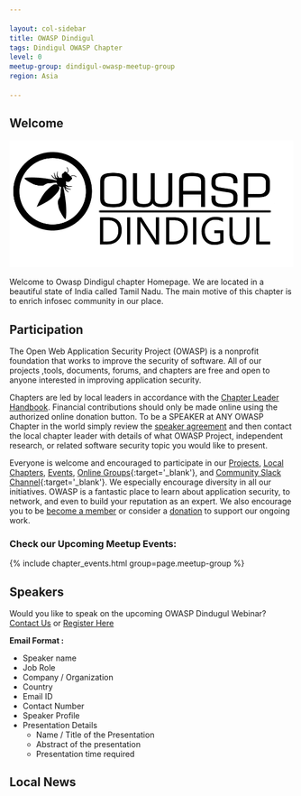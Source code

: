 ```yaml
---

layout: col-sidebar
title: OWASP Dindigul
tags: Dindigul OWASP Chapter 
level: 0
meetup-group: dindigul-owasp-meetup-group
region: Asia

---
```


## Welcome 

<img src="assets/images/Logo/owasp-dindigul-logo.png"/>

Welcome to Owasp Dindigul chapter Homepage. We are located in a beautiful state of India called Tamil Nadu. The main motive of this chapter is to enrich infosec community in our place.

## Participation
The Open Web Application Security Project (OWASP) is a nonprofit foundation that works to improve the security of software. All of our projects ,tools, documents, forums, and chapters are free and open to anyone interested in improving application security. 

Chapters are led by local leaders in accordance with the [Chapter Leader Handbook](/www-policy/rules-of-procedure/chapter-handbook). Financial contributions should only be made online using the authorized online donation button. To be a SPEAKER at ANY OWASP Chapter in the world simply review the [speaker agreement](/www-policy/speaker-agreement) and then contact the local chapter leader with details of what OWASP Project, independent research, or related software security topic you would like to present.

Everyone is welcome and encouraged to participate in our [Projects](/projects), [Local Chapters](/chapters), [Events](/events), [Online Groups](https://groups.google.com/a/owasp.com/){:target='_blank'}, and [Community Slack Channel](https://owasp.slack.com/){:target='_blank'}. We especially encourage diversity in all our initiatives. OWASP is a fantastic place to learn about application security, to network, and even to build your reputation as an expert. We also encourage you to be [become a member](/membership) or consider a [donation](/donate) to support our ongoing work.

### Check our Upcoming Meetup Events:

{% include chapter_events.html group=page.meetup-group %}

## Speakers

Would you like to speak on the upcoming OWASP Dindugul Webinar? [Contact Us](mailto:arun.sakthivel@owasp.org) or [Register Here](https://forms.gle/BPG9sydNzwpqF8YG9)

**Email Format :**

- Speaker name
- Job Role
- Company / Organization
- Country
- Email ID
- Contact Number
- Speaker Profile
- Presentation Details
    - Name / Title of the Presentation
    - Abstract of the presentation
    - Presentation time required
 

## Local News

<!-- **13th February, 2021 - 11:00 AM** -->

<!--  OWASP Dindigul in Collaboration with Akshay Jambagi & Vinoth kumar  `The unknown: Chrome Extension's misuse cases` Webinar. -->

